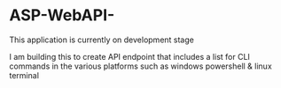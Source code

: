 # ASP-WebAPI-

This application is currently on development stage

I am building this to create API endpoint that includes a list for CLI commands in the various platforms such as windows powershell & linux terminal
